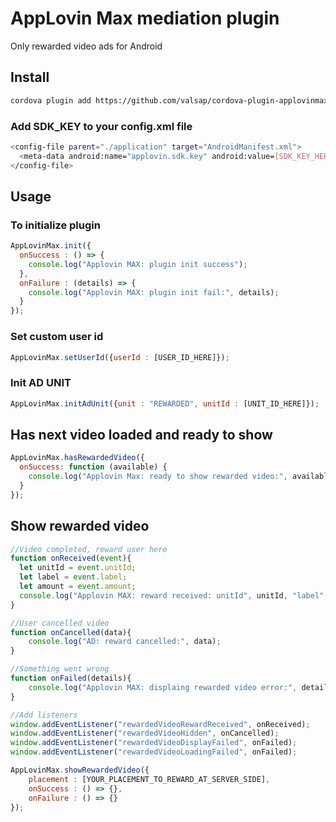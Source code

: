 # AppLovin Max mediation plugin

Only rewarded video ads for Android

## Install
```bash
cordova plugin add https://github.com/valsap/cordova-plugin-applovinmax-ads.git
```

### Add SDK_KEY to your config.xml file
```bash
<config-file parent="./application" target="AndroidManifest.xml">
  <meta-data android:name="applovin.sdk.key" android:value=[SDK_KEY_HERE]/>
</config-file>
```


## Usage
### To initialize plugin
```js
AppLovinMax.init({
  onSuccess : () => {
    console.log("Applovin MAX: plugin init success");
  },
  onFailure : (details) => {
    console.log("Applovin MAX: plugin init fail:", details);
  }
});
```

### Set custom user id
```js
AppLovinMax.setUserId({userId : [USER_ID_HERE]});
```

### Init AD UNIT
```js
AppLovinMax.initAdUnit({unit : "REWARDED", unitId : [UNIT_ID_HERE]});
```

## Has next video loaded and ready to show
```js
AppLovinMax.hasRewardedVideo({
  onSuccess: function (available) {
    console.log("Applovin Max: ready to show rewarded video:", available);
  }
});
```

## Show rewarded video
```js
//Video completed, reward user here
function onReceived(event){
  let unitId = event.unitId;
  let label = event.label;
  let amount = event.amount;
  console.log("Applovin MAX: reward received: unitId", unitId, "label", label, "amount", amount);
}

//User cancelled video
function onCancelled(data){
    console.log("AD: reward cancelled:", data);
}

//Something went wrong
function onFailed(details){
    console.log("Applovin MAX: displaing rewarded video error:", details);
}

//Add listeners
window.addEventListener("rewardedVideoRewardReceived", onReceived);
window.addEventListener("rewardedVideoHidden", onCancelled);
window.addEventListener("rewardedVideoDisplayFailed", onFailed);
window.addEventListener("rewardedVideoLoadingFailed", onFailed);

AppLovinMax.showRewardedVideo({
    placement : [YOUR_PLACEMENT_TO_REWARD_AT_SERVER_SIDE],
    onSuccess : () => {},
    onFailure : () => {}
});
```